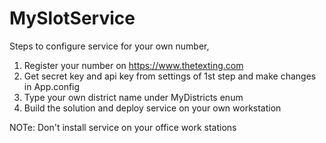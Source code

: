 # MySlotService

Steps to configure service for your own number,
1. Register your number on https://www.thetexting.com
2. Get secret key and api key from settings of 1st step and make changes in App.config
3. Type your own district name under MyDistricts enum
4. Build the solution and deploy service on your own workstation

NOTe: Don't install service on your office work stations
